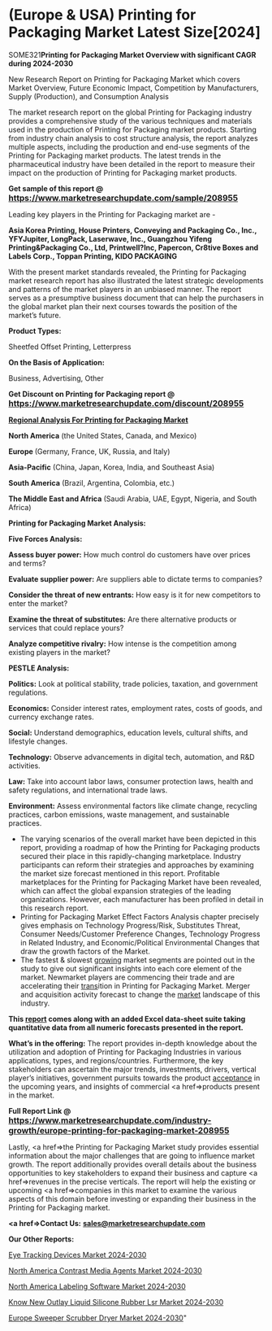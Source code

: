 # (Europe & USA) Printing for Packaging Market Latest Size[2024]

SOME321<strong>Printing for Packaging Market Overview with significant CAGR during 2024-2030</strong>

New Research Report on Printing for Packaging Market which covers Market Overview, Future Economic Impact, Competition by Manufacturers, Supply (Production), and Consumption Analysis

The market research report on the global Printing for Packaging industry provides a comprehensive study of the various techniques and materials used in the production of Printing for Packaging market products. Starting from industry chain analysis to cost structure analysis, the report analyzes multiple aspects, including the production and end-use segments of the Printing for Packaging market products. The latest trends in the pharmaceutical industry have been detailed in the report to measure their impact on the production of Printing for Packaging market products.

<strong>Get sample of this report @ <a href=https://www.marketresearchupdate.com/sample/208955><font size=3 color=#0000ff>https://www.marketresearchupdate.com/sample/208955</font></a></strong>

Leading key players in the Printing for Packaging market are -

<strong>Asia Korea Printing, House Printers, Conveying and Packaging Co., Inc., YFYJupiter, LongPack, Laserwave, Inc., Guangzhou Yifeng Printing&Packaging Co., Ltd, Printwell?Inc, Papercon, Cr8tive Boxes and Labels Corp., Toppan Printing, KIDO PACKAGING</strong>

With the present market standards revealed, the Printing for Packaging market research report has also illustrated the latest strategic developments and patterns of the market players in an unbiased manner. The report serves as a presumptive business document that can help the purchasers in the global market plan their next courses towards the position of the market’s future.

<strong>Product Types:</strong>

Sheetfed Offset Printing, Letterpress

<strong>On the Basis of Application:</strong>

Business, Advertising, Other

<strong>Get Discount on Printing for Packaging report @ <a href=https://www.marketresearchupdate.com/discount/208955><font size=3 color=#0000ff>https://www.marketresearchupdate.com/discount/208955</font></a></strong>

<strong><u><b>Regional Analysis For Printing for Packaging Market</b></u></strong>

<strong><b>North America</b></strong> (the United States, Canada, and Mexico)

<strong><b>Europe </b></strong>(Germany, France, UK, Russia, and Italy)

<strong><b>Asia-Pacific</b></strong> (China, Japan, Korea, India, and Southeast Asia)

<strong><b>South America</b></strong> (Brazil, Argentina, Colombia, etc.)

<strong><b>The Middle East and Africa</b></strong> (Saudi Arabia, UAE, Egypt, Nigeria, and South Africa)

<strong>Printing for Packaging Market Analysis:</strong>

<strong>Five Forces Analysis:</strong>

<strong>Assess buyer power:</strong> How much control do customers have over prices and terms?

<strong>Evaluate supplier power:</strong> Are suppliers able to dictate terms to companies?

<strong>Consider the threat of new entrants:</strong> How easy is it for new competitors to enter the market?

<strong>Examine the threat of substitutes:</strong> Are there alternative products or services that could replace yours?

<strong>Analyze competitive rivalry:</strong> How intense is the competition among existing players in the market?

<strong>PESTLE Analysis:</strong>

<strong>Politics:</strong> Look at political stability, trade policies, taxation, and government regulations.

<strong>Economics:</strong> Consider interest rates, employment rates, costs of goods, and currency exchange rates.

<strong>Social:</strong> Understand demographics, education levels, cultural shifts, and lifestyle changes.

<strong>Technology:</strong> Observe advancements in digital tech, automation, and R&D activities.

<strong>Law:</strong> Take into account labor laws, consumer protection laws, health and safety regulations, and international trade laws.

<strong>Environment:</strong> Assess environmental factors like climate change, recycling practices, carbon emissions, waste management, and sustainable practices.

<ul>
  <li>The varying scenarios of the overall market have been depicted in this report, providing a roadmap of how the Printing for Packaging products secured their place in this rapidly-changing marketplace. Industry participants can reform their strategies and approaches by examining the market size forecast mentioned in this report. Profitable marketplaces for the Printing for Packaging Market have been revealed, which can affect the global expansion strategies of the leading organizations. However, each manufacturer has been profiled in detail in this research report.</li>
  <li>Printing for Packaging Market Effect Factors Analysis chapter precisely gives emphasis on Technology Progress/Risk, Substitutes Threat, Consumer Needs/Customer Preference Changes, Technology Progress in Related Industry, and Economic/Political Environmental Changes that draw the growth factors of the Market.</li>
  <li>The fastest &amp; slowest <a href=ASDF991299>growing</a> market segments are pointed out in the study to give out significant insights into each core element of the market. Newmarket players are commencing their trade and are accelerating their <a href=>trans</a>ition in Printing for Packaging Market. Merger and acquisition activity forecast to change the <a href=>market</a> landscape of this industry.</li>
</ul>
<strong>This <a href=>report</a> comes along with an added Excel data-sheet suite taking quantitative data from all numeric forecasts presented in the report.</strong>

<strong>What’s in the offering:</strong> The report provides in-depth knowledge about the utilization and adoption of Printing for Packaging Industries in various applications, types, and regions/countries. Furthermore, the key stakeholders can ascertain the major trends, investments, drivers, vertical player’s initiatives, government pursuits towards the product <a href=ASDF881288>acceptance</a> in the upcoming years, and insights of commercial <a href=>products</a> present in the market.

<strong>Full Report Link @ <a href=https://www.marketresearchupdate.com/industry-growth/europe-printing-for-packaging-market-208955><font size=3 color=#0000ff>https://www.marketresearchupdate.com/industry-growth/europe-printing-for-packaging-market-208955</font></a></strong>

Lastly, <a href=>the</a> Printing for Packaging Market study provides essential information about the major challenges that are going to influence market growth. The report additionally provides overall details about the business opportunities to key stakeholders to expand their business and capture <a href=>revenues</a> in the precise verticals. The report will help the existing or upcoming <a href=>companies</a> in this market to examine the various aspects of this domain before investing or expanding their business in the Printing for Packaging market.

<strong><a href=><strong>Contact Us:</strong></a></strong>
<strong>sales@marketresearchupdate.com</strong>

<strong>Our Other Reports:</strong>

<a href=https://www.linkedin.com/pulse/eye-tracking-devices-market-size-industry>Eye Tracking Devices Market 2024-2030</a>

<a href=https://www.linkedin.com/pulse/north-america-contrast-media-agents-market-outlooks>North America Contrast Media Agents Market 2024-2030</a>

<a href=https://www.linkedin.com/pulse/north-america-labeling-software-market-e7ftc/>North America Labeling Software Market 2024-2030</a>

<a href=https://www.linkedin.com/pulse/know-new-outlay-liquid-silicone-rubber-lsr-market-ie1zc/>Know New Outlay Liquid Silicone Rubber Lsr Market 2024-2030</a>

<a href=https://www.linkedin.com/pulse/europe-sweeper-scrubber-dryer-market-see-huge-growth-y8clc/>Europe Sweeper Scrubber Dryer Market 2024-2030</a>"
